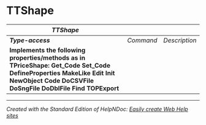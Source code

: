 # TTShape

| ***TTShape*** |  |  |
| --- | --- | --- |
| ***Type-access*** | *Command* | *Description* |
| **Implements the following properties/methods as in TPriceShape:** **Get\_Code** **Set\_Code** **DefineProperties** **MakeLike** **Edit** **Init** **NewObject** **Code** **DoCSVFile** **DoSngFile** **DoDblFile** **Find** **TOPExport** |  |  |



***
_Created with the Standard Edition of HelpNDoc: [Easily create Web Help sites](<https://www.helpndoc.com/feature-tour>)_
